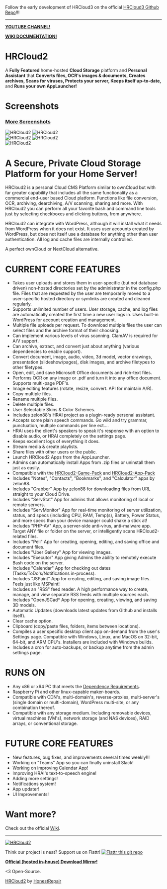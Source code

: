 Follow the early development of HRCloud3 on the official [HRCloud3 Github Repo](https://github.com/zelon88/HRCloud3)!!!


-----------------------------------------------
**[YOUTUBE CHANNEL!](https://www.youtube.com/playlist?list=PLVbKN4o8V_4OSXI0SGGBMxRvXTZJT3YM_)**

**[WIKI DOCUMENTATION!](https://github.com/zelon88/HRCloud2/wiki)**

# HRCloud2
A **Fully Featured** home-hosted **Cloud Storage** platform and **Personal Assistant** that **Converts files, OCR's images & documents, Creates archives, Scans for viruses, Protects your server, Keeps itself up-to-date,** and **Runs your own AppLauncher!** 

# Screenshots
### [More Screenshots](https://github.com/zelon88/HRCloud2/blob/master/Screenshots/More_Screenshots.md)
![HRCloud2](https://github.com/zelon88/HRCloud2/blob/master/Screenshots/HRCloud2_7-21-18_0.png)	
![HRCloud2](https://github.com/zelon88/HRCloud2/blob/master/Screenshots/HRCloud2_11-17-16_23.png)	
![HRCloud2](https://github.com/zelon88/HRCloud2/blob/master/Screenshots/HRCloud2_7-21-18_1.png)
![HRCloud2](https://github.com/zelon88/HRCloud2/blob/master/Screenshots/HRCloud2_8_10_17.png)	
![HRCloud2](https://github.com/zelon88/HRCloud2/blob/master/Screenshots/HRCloud2_7-21-18_2.png)

# A Secure, Private Cloud Storage Platform for your Home Server!

HRCloud2 is a personal Cloud CMS Platform similar to ownCloud but with far greater capability that includes all the same functionality as a commercial end-user based Cloud platform. Functions like file conversion, OCR, archiving, dearchiving, A/V scanning, sharing and more. With HRCloud2 you can perform all your favorite bash and command line tools just by selecting checkboxes and clicking buttons, from anywhere. 

HRCloud2 can integrate with WordPress, although it will install what it needs from WordPress when it does not exist. It uses user accounts created by WordPress, but does not itself use a database for anything other than user authentication. All log and cache files are internally controlled. 

A perfect ownCloud or NextCloud alternative. 

# CURRENT CORE FEATURES

* Takes user uploads and stores them in user-specific (but not database driven) non-hosted directories set by the administrator in the config.php file. Files that are requested by the user are temporarily moved to a user-specific hosted directory or symlinks are created and cleaned regularly. 
* Supports unlimited number of users. User storage, cache, and log files are automatically created the first time a new user logs in. Uses built-in WordPress for account creation and management.
* Multiple file uploads per request. To download multiple files the user can select files and the archive format of their choosing.
* Can implement various levels of virus scanning. ClamAV is required for A/V support.
* Can archive, extract, and convert just about anything (various dependencies to enable support).
* Convert document, image, audio, video, 3d model, vector drawings, presentation (slideshow/pages), disk images, and archive filetypes to other filetypes.
* Open, edit, and save Microsoft Office documents and rich-text files.
* Performs OCR on any image or .pdf and turn it into any office document. Supports multi-page PDF's.
* Image editing features (rotate, resize, convert. API for maintain A/R).
* Copy multiple files.
* Rename multiple files.
* Delete multiple files.
* User Selectable Skins & Color Schemes.
* Includes zelon88's HRAI project as a plugin-ready personal assistant.
* Accepts some plain speech commands. Go wild and try grammar, punctuation, multiple commands per line ect....
* HRAI uses the client's speakers to speak it's response with an option to disable audio, or HRAI completely on the settings page.
* Keeps excellent logs of everything it does.
* Stream media & create playlists.
* Share files with other users or the public.
* Launch HRCloud2 Apps from the AppLauncher.
* Admins can automatically install Apps from .zip files or uninstall them just as easily.
* Compatible with the [HRCloud2-Game-Pack](https://github.com/zelon88/HRCloud2-Game-Pack) and [HRCloud2-App-Pack](https://github.com/zelon88/HRCloud2-App-Pack)
* Includes "Notes", "Contacts", "Bookmarks", and "Calculator" apps by zelon88.
* Includes "Grabber" App by zelon88 for downloading files from URL straight to your Cloud Drive.
* Includes "ServStat" App for admins that allows monitoring of local or remote servers.
* Includes "ServMonitor" App for real-time monitoring of server utilization, status, and specs (including CPU, RAM, Temp(s), Battery, Power Status, and more specs than your device manager could shake a stick at!
* Includes "PHP-AV" App, a server-side anti-virus, anti-malware app. Target ANY file or folder on the server, or intelligently scans HRCloud2-related files.
* Includes "Pell" App for creating, opening, editing, and saving office and document files.
* Includes "Uber Gallery" App for viewing images.
* Includes "Executor" App giving Admins the ability to remotely execute Bash code on the server.
* Includes "Calendar" App for checking out dates (Tasks/ToDo's/Notifications in-process).
* Includes "JSPaint" App for creating, editing, and saving image files. Feels just like MSPaint!
* Includes an "RSS" feed reader. A high performance way to create, manage, and view separate RSS feeds with multiple sources each.
* Includes "OpenJSCad* App for opening, creating, viewing, and saving 3D models. 
* Automatic Updates (downloads latest updates from Github and installs itself).
* Clear cache option.
* Clipboard (copy/paste files, folders, items between locations).
* Compiles a user specific desktop client app on-demand from the user's Settings page. Compatible with Windows, Linux, and MacOS on 32-bit, 64-bit, and ARM CPU's. Installers are included with Windows builds.
* Includes a cron for auto-backups, or backup anytime from the admin settings page.

# RUNS ON

* Any x86 or x64 PC that meets the [Dependency Requirements](https://github.com/zelon88/HRCloud2/wiki/Dependency-Requirements).
* Raspberry Pi and other linux-capable maker-boards.
* Compatible with CDN's, multi-domain's, reverse-proxies, multi-server's (single domain or multi-domain), WordPress multi-site, or any combination thereof.
* Compatible with any storage medium. Including removable devices,  virtual machines (VM's), network storage (and NAS devices), RAID arrays, or conventional storage.

# FUTURE CORE FEATURES

* New features, bug fixes, and improvements several times weekly!!!
* Working on "Teams" App so you can finally uninstall Slack!
* Working on improving Calendar App!
* Improving HRAI's text-to-speech engine!
* Adding more settings!
* Notifications system!
* App updater!
* UI Improvements!

# Want more?

Check out the official [Wiki](https://github.com/zelon88/HRCloud2/wiki).

----------------------------

[![HRCloud2](https://www.openhub.net/p/HRCloud2/widgets/project_partner_badge?format=gif&ref=samplg)](https://www.openhub.net/p/HRCloud2)

Think our project is neat? Support us on Flattr!
[![Flattr this git repo](http://api.flattr.com/button/flattr-badge-large.png)](https://flattr.com/submit/auto?user_id=zelon88&url=https://github.com/zelon88/HRCloud2&title=HRCloud2&language=&tags=github&category=software)  

**[Official (hosted in-house) Download Mirror!](https://honestrepair.net/HRProprietary/Distros/HRCloud2-master.zip)**

<3 Open-Source.

[HRCloud2](http://hrcloud2.com)
by [HonestRepair](https://www.HonestRepair.net)

